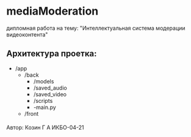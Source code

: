 # mediaModeration
дипломная работа на тему: "Интеллектуальная система модерации видеоконтента"
## Архитектура проетка:
* /app
    * /back
        * /models
        * /saved_audio
        * /saved_video
        * /scripts
        * -main.py
    * /front


####
Автор: Козин Г А ИКБО-04-21